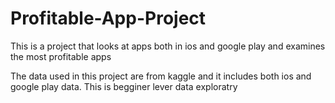 # Profitable-App-Project
This is a project that looks at apps both in ios and google play and examines the most profitable apps 

The data used in this project are from kaggle and it includes both ios and google play data. This is begginer lever data exploratry
